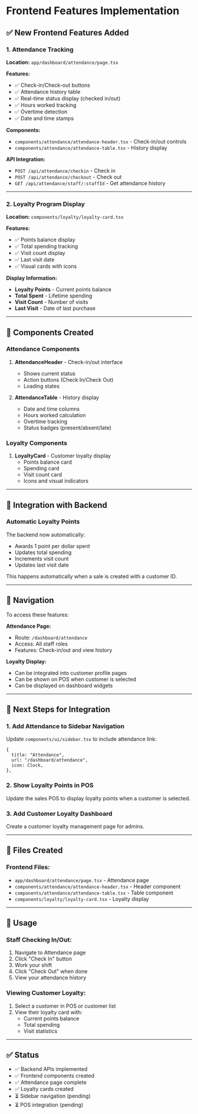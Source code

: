 # Frontend Features Implementation

## ✅ New Frontend Features Added

### 1. Attendance Tracking
**Location:** `app/dashboard/attendance/page.tsx`

**Features:**
- ✅ Check-in/Check-out buttons
- ✅ Attendance history table
- ✅ Real-time status display (checked in/out)
- ✅ Hours worked tracking
- ✅ Overtime detection
- ✅ Date and time stamps

**Components:**
- `components/attendance/attendance-header.tsx` - Check-in/out controls
- `components/attendance/attendance-table.tsx` - History display

**API Integration:**
- `POST /api/attendance/checkin` - Check in
- `POST /api/attendance/checkout` - Check out
- `GET /api/attendance/staff/:staffId` - Get attendance history

---

### 2. Loyalty Program Display
**Location:** `components/loyalty/loyalty-card.tsx`

**Features:**
- ✅ Points balance display
- ✅ Total spending tracking
- ✅ Visit count display
- ✅ Last visit date
- ✅ Visual cards with icons

**Display Information:**
- **Loyalty Points** - Current points balance
- **Total Spent** - Lifetime spending
- **Visit Count** - Number of visits
- **Last Visit** - Date of last purchase

---

## 🎨 Components Created

### Attendance Components
1. **AttendanceHeader** - Check-in/out interface
   - Shows current status
   - Action buttons (Check In/Check Out)
   - Loading states

2. **AttendanceTable** - History display
   - Date and time columns
   - Hours worked calculation
   - Overtime tracking
   - Status badges (present/absent/late)

### Loyalty Components
1. **LoyaltyCard** - Customer loyalty display
   - Points balance card
   - Spending card
   - Visit count card
   - Icons and visual indicators

---

## 🔗 Integration with Backend

### Automatic Loyalty Points
The backend now automatically:
- Awards 1 point per dollar spent
- Updates total spending
- Increments visit count
- Updates last visit date

This happens automatically when a sale is created with a customer ID.

---

## 📍 Navigation

To access these features:

**Attendance Page:**
- Route: `/dashboard/attendance`
- Access: All staff roles
- Features: Check-in/out and view history

**Loyalty Display:**
- Can be integrated into customer profile pages
- Can be shown on POS when customer is selected
- Can be displayed on dashboard widgets

---

## 🎯 Next Steps for Integration

### 1. Add Attendance to Sidebar Navigation
Update `components/ui/sidebar.tsx` to include attendance link:

```tsx
{
  title: "Attendance",
  url: "/dashboard/attendance",
  icon: Clock,
},
```

### 2. Show Loyalty Points in POS
Update the sales POS to display loyalty points when a customer is selected.

### 3. Add Customer Loyalty Dashboard
Create a customer loyalty management page for admins.

---

## 📝 Files Created

### Frontend Files:
- `app/dashboard/attendance/page.tsx` - Attendance page
- `components/attendance/attendance-header.tsx` - Header component
- `components/attendance/attendance-table.tsx` - Table component
- `components/loyalty/loyalty-card.tsx` - Loyalty display

---

## 🚀 Usage

### Staff Checking In/Out:
1. Navigate to Attendance page
2. Click "Check In" button
3. Work your shift
4. Click "Check Out" when done
5. View your attendance history

### Viewing Customer Loyalty:
1. Select a customer in POS or customer list
2. View their loyalty card with:
   - Current points balance
   - Total spending
   - Visit statistics

---

## ✅ Status

- ✅ Backend APIs implemented
- ✅ Frontend components created
- ✅ Attendance page complete
- ✅ Loyalty cards created
- ⏳ Sidebar navigation (pending)
- ⏳ POS integration (pending)
